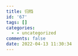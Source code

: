 ```yaml
---
title: 归档
id: '67'
tags: []
categories:
  - - uncategorized
comments: false
date: 2022-04-13 11:30:34
---
```


